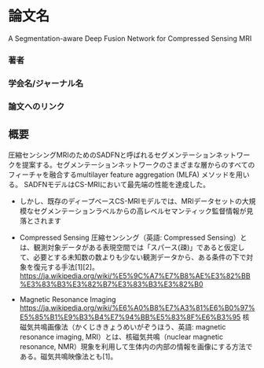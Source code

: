 # 論文名
A Segmentation-aware Deep Fusion Network for Compressed Sensing MRI
### 著者
### 学会名/ジャーナル名
### 論文へのリンク


## 概要

圧縮センシングMRIのためのSADFNと呼ばれるセグメンテーションネットワークを提案する。セグメンテーションネットワークのさまざまな層からのすべてのフィーチャを融合するmultilayer feature aggregation (MLFA) メソッドを用いる。 SADFNモデルはCS-MRIにおいて最先端の性能を達成した。

- しかし、既存のディープベースCS-MRIモデルでは、MRIデータセットの大規模なセグメンテーションラベルからの高レベルセマンティック監督情報が見落とされます

- Compressed Sensing
圧縮センシング（英語: Compressed Sensing）とは、観測対象データがある表現空間では「スパース(疎)」であると仮定して、必要とする未知数の数よりも少ない観測データから、ある条件の下で対象を復元する手法[1][2]。
https://ja.wikipedia.org/wiki/%E5%9C%A7%E7%B8%AE%E3%82%BB%E3%83%B3%E3%82%B7%E3%83%B3%E3%82%B0

- Magnetic Resonance Imaging
https://ja.wikipedia.org/wiki/%E6%A0%B8%E7%A3%81%E6%B0%97%E5%85%B1%E9%B3%B4%E7%94%BB%E5%83%8F%E6%B3%95
核磁気共鳴画像法（かくじききょうめいがぞうほう、英語: magnetic resonance imaging, MRI）とは、核磁気共鳴（nuclear magnetic resonance, NMR）現象を利用して生体内の内部の情報を画像にする方法である。磁気共鳴映像法とも[1]。
